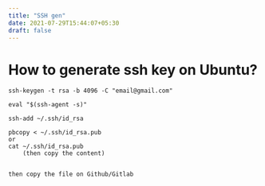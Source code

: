 ```yaml
---
title: "SSH gen"
date: 2021-07-29T15:44:07+05:30
draft: false
---
```


# How to generate ssh key on Ubuntu?

```
ssh-keygen -t rsa -b 4096 -C "email@gmail.com"

eval "$(ssh-agent -s)"

ssh-add ~/.ssh/id_rsa

pbcopy < ~/.ssh/id_rsa.pub
or
cat ~/.ssh/id_rsa.pub
    (then copy the content)


then copy the file on Github/Gitlab
```